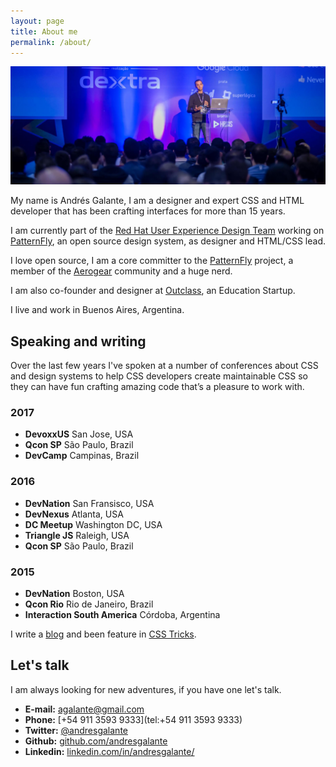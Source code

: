 ```yaml
---
layout: page
title: About me
permalink: /about/
---
```


![Andres Galante](/img/me.jpg)

My name is Andrés Galante, I am a designer and expert CSS and HTML developer that has been crafting interfaces for more than 15 years.

I am currently part of the [Red Hat User Experience Design Team](http://redhat.com/uxd) working on [PatternFly](https://www.patternfly.org), an open source design system, as designer and HTML/CSS lead.

I love open source, I am a core committer to the [PatternFly](https://www.patternfly.org) project, a member of the [Aerogear](https://aerogear.org/) community and a huge nerd.

I am also co-founder and designer at [Outclass](http://outclassapp.com/), an Education Startup.

I live and work in Buenos Aires, Argentina.

## Speaking and writing

Over the last few years I've spoken at a number of conferences about CSS and design systems to help CSS developers create maintainable CSS so they can have fun crafting amazing code that’s a pleasure to work with.

### 2017

- **DevoxxUS** San Jose, USA
- **Qcon SP** São Paulo, Brazil
- **DevCamp** Campinas, Brazil

### 2016

- **DevNation** San Fransisco, USA
- **DevNexus** Atlanta, USA
- **DC Meetup** Washington DC, USA
- **Triangle JS** Raleigh, USA
- **Qcon SP** São Paulo, Brazil

### 2015

- **DevNation** Boston, USA
- **Qcon Rio** Rio de Janeiro, Brazil
- **Interaction South America** Córdoba, Argentina

I write a [blog](/) and been feature in [CSS Tricks](css-tricks.com/author/agalante/).


## Let's talk

I am always looking for new adventures, if you have one let's talk.

- **E-mail:** agalante@gmail.com
- **Phone:** [+54 911 3593 9333](tel:+54 911 3593 9333)
- **Twitter:** [@andresgalante](https://twitter.com/andresgalante)
- **Github:** [github.com/andresgalante](https://github.com/andresgalante)
- **Linkedin:** [linkedin.com/in/andresgalante/](https://www.linkedin.com/in/andresgalante/)
